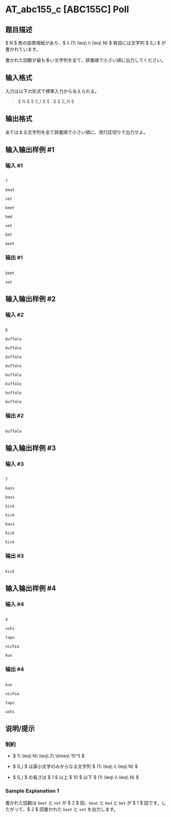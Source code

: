 # AT_abc155_c [ABC155C] Poll

## 题目描述

[problemUrl]: https://atcoder.jp/contests/abc155/tasks/abc155_c

$ N $ 枚の投票用紙があり、$ i\ (1\ \leq\ i\ \leq\ N) $ 枚目には文字列 $ S_i $ が書かれています。

書かれた回数が最も多い文字列を全て、辞書順で小さい順に出力してください。

## 输入格式

入力は以下の形式で標準入力から与えられる。

> $ N $ $ S_1 $ $ : $ $ S_N $

## 输出格式

あてはまる文字列を全て辞書順で小さい順に、改行区切りで出力せよ。

## 输入输出样例 #1

### 输入 #1

```
7
beat
vet
beet
bed
vet
bet
beet
```

### 输出 #1

```
beet
vet
```

## 输入输出样例 #2

### 输入 #2

```
8
buffalo
buffalo
buffalo
buffalo
buffalo
buffalo
buffalo
buffalo
```

### 输出 #2

```
buffalo
```

## 输入输出样例 #3

### 输入 #3

```
7
bass
bass
kick
kick
bass
kick
kick
```

### 输出 #3

```
kick
```

## 输入输出样例 #4

### 输入 #4

```
4
ushi
tapu
nichia
kun
```

### 输出 #4

```
kun
nichia
tapu
ushi
```

## 说明/提示

### 制約

- $ 1\ \leq\ N\ \leq\ 2\ \times\ 10^5 $
- $ S_i $ は英小文字のみからなる文字列 $ (1\ \leq\ i\ \leq\ N) $
- $ S_i $ の長さは $ 1 $ 以上 $ 10 $ 以下 $ (1\ \leq\ i\ \leq\ N) $

### Sample Explanation 1

書かれた回数は `beet` と `vet` が $ 2 $ 回、`beat` と `bed` と `bet` が $ 1 $ 回です。したがって、$ 2 $ 回書かれた `beet` と `vet` を出力します。